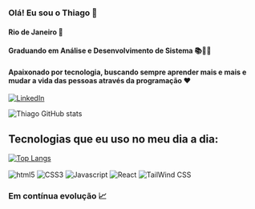 ### Olá! Eu sou o Thiago 👋
#### Rio de Janeiro 🌅
#### Graduando em Análise e Desenvolvimento de Sistema 📚🧑‍🎓
#### Apaixonado por tecnologia, buscando sempre aprender mais e mais e mudar a vida das pessoas através da programação ❤️

[![LinkedIn](https://img.shields.io/badge/LinkedIn-0077B5?style=for-the-badge&logo=linkedin&logoColor=white)](https://www.linkedin.com/in/thiago-leal-de-souza-56046020b/)

![Thiago GitHub stats](https://github-readme-stats.vercel.app/api?username=thiagooffice&show_icons=true&theme=dark)

## Tecnologias que eu uso no meu dia a dia: 

[![Top Langs](https://github-readme-stats.vercel.app/api/top-langs/?username=thiagooffice)](https://github.com/anuraghazra/github-readme-stats)


<div style="display: inline_block">

<img align="center" alt="html5" src="https://img.shields.io/badge/HTML5-E34F26?style=for-the-badge&logo=html5&logoColor=white"/>

<img align="center" alt="CSS3" src="https://img.shields.io/badge/CSS3-1572B6?style=for-the-badge&logo=css3&logoColor=white"/>

<img align="center" alt="Javascript" src="https://img.shields.io/badge/JavaScript-F7DF1E?style=for-the-badge&logo=javascript&logoColor=black"/>

<img align="center" alt="React" src="https://img.shields.io/badge/React-20232A?style=for-the-badge&logo=react&logoColor=61DAFB"/>

<img align="center" alt="TailWind CSS" src="https://img.shields.io/badge/Tailwind_CSS-38B2AC?style=for-the-badge&logo=tailwind-css&logoColor=white"/>
</div>

### Em contínua evolução 📈
